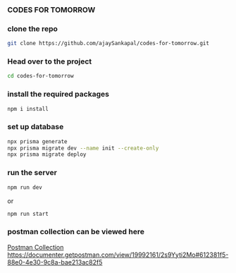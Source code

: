 ### CODES FOR TOMORROW

### clone the repo

```bash
git clone https://github.com/ajaySankapal/codes-for-tomorrow.git
```

### Head over to the project

```bash
cd codes-for-tomorrow
```

### install the required packages

```bash
npm i install
```

### set up database

```bash
npx prisma generate
npx prisma migrate dev --name init --create-only
npx prisma migrate deploy
```

### run the server

```bash
npm run dev
```

or

```bash
npm run start
```

### postman collection can be viewed here

[Postman Collection](https://documenter.getpostman.com/view/19992161/2s9Yyti2Mo#612381f5-88e0-4e30-9c8a-bae213ac82f5)\
https://documenter.getpostman.com/view/19992161/2s9Yyti2Mo#612381f5-88e0-4e30-9c8a-bae213ac82f5
